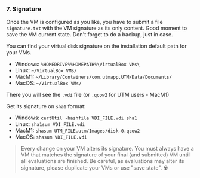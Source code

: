 ### 7. Signature

Once the VM is configured as you like, you have to submit a file `signature.txt` with the VM signature as its only content. Good moment to save the VM current state. Don't forget to do a backup, just in case.

You can find your virtual disk signature on the installation default path for your VMs.
- Windows: `%HOMEDRIVE%%HOMEPATH%\VirtualBox VMs\`
- Linux: `~/VirtualBox VMs/`
- MacM1: `~/Library/Containers/com.utmapp.UTM/Data/Documents/`
- MacOS: `~/VirtualBox VMs/`

There you will see the `.vdi` file (or `.qcow2` for UTM users - MacM1)

Get its signature on `sha1` format:
- Windows: `certUtil -hashfile VDI_FILE.vdi sha1`
- Linux: `sha1sum VDI_FILE.vdi`
- MacM1: `shasum UTM_FILE.utm/Images/disk-0.qcow2`
- MacOS: `shasum VDI_FILE.vdi`

> Every change on your VM alters its signature. You must always have a VM that matches the signature of your final (and submitted) VM until all evaluations are finished.
> Be careful, as evaluations may alter its signature, please duplicate your VMs or use "save state". ☢️

